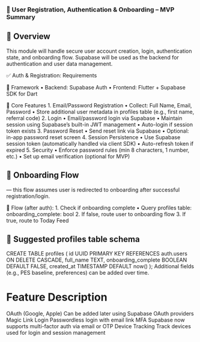 ### 🔐 User Registration, Authentication & Onboarding – MVP Summary

## 🧠 Overview

This module will handle secure user account creation, login, authentication state, and onboarding flow. Supabase will be used as the backend for authentication and user data management.

✅ Auth & Registration: Requirements

📌 Framework
	•	Backend: Supabase Auth
	•	Frontend: Flutter + Supabase SDK for Dart

🛂 Core Features
	1.	Email/Password Registration
	•	Collect: Full Name, Email, Password
	•	Store additional user metadata in profiles table (e.g., first name, referral code)
	2.	Login
	•	Email/password login via Supabase
	•	Maintain session using Supabase’s built-in JWT management
	•	Auto-login if session token exists
	3.	Password Reset
	•	Send reset link via Supabase
	•	Optional: in-app password reset screen
	4.	Session Persistence
	•	Use Supabase session token (automatically handled via client SDK)
	•	Auto-refresh token if expired
	5.	Security
	•	Enforce password rules (min 8 characters, 1 number, etc.)
	•	Set up email verification (optional for MVP)

## 🔄 Onboarding Flow

— this flow assumes user is redirected to onboarding after successful registration/login.

🔁 Flow (after auth):
	1.	Check if onboarding complete
	•	Query profiles table: onboarding_complete: bool
	2.	If false, route user to onboarding flow
	3.	If true, route to Today Feed

## 🧾 Suggested profiles table schema

CREATE TABLE profiles (
  id UUID PRIMARY KEY REFERENCES auth.users ON DELETE CASCADE,
  full_name TEXT,
  onboarding_complete BOOLEAN DEFAULT FALSE,
  created_at TIMESTAMP DEFAULT now()
);
Additional fields (e.g., PES baseline, preferences) can be added over time.


# Feature                                 Description
OAuth (Google, Apple)                   Can be added later using Supabase OAuth providers
Magic Link Login                        Passwordless login with email link
MFA                                     Supabase now supports multi-factor auth via email or OTP
Device Tracking                         Track devices used for login and session management


